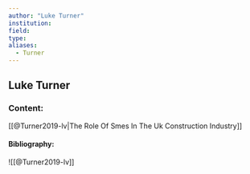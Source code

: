 ```yaml
---
author: "Luke Turner"
institution:
field:
type:
aliases:
  - Turner
---
```


## Luke Turner

### Content:
[[@Turner2019-lv|The Role Of Smes In The Uk Construction Industry]]

#### Bibliography:

![[@Turner2019-lv]]